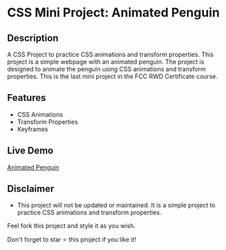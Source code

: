 # CSS Mini Project: Animated Penguin

## Description

A CSS Project to practice CSS animations and transform properties. This project is a simple webpage with an animated penguin. The project is designed to animate the penguin using CSS animations and transform properties. This is the last mini project in the FCC RWD Certificate course.

## Features

-   CSS Animations
-   Transform Properties
-   Keyframes

## Live Demo

[Animated Penguin](https://quintin-dev.github.io/CSS-Mini_Projects-Animated_Penguin/)

## Disclaimer

-   This project will not be updated or maintained. It is a simple project to practice CSS animations and transform properties.

Feel fork this project and style it as you wish.

Don't forget to star ⭐ this project if you like it!
